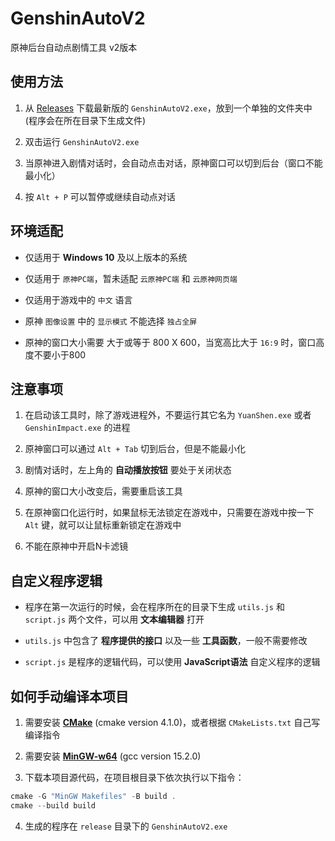 # GenshinAutoV2
原神后台自动点剧情工具 v2版本

## 使用方法
1. 从 [Releases](https://github.com/SyrieYume/GenshinAutoV2/releases/latest) 下载最新版的 `GenshinAutoV2.exe`，放到一个单独的文件夹中 (程序会在所在目录下生成文件)

2. 双击运行 `GenshinAutoV2.exe`

3. 当原神进入剧情对话时，会自动点击对话，原神窗口可以切到后台（窗口不能最小化）

4. 按 `Alt + P` 可以暂停或继续自动点对话

## 环境适配
- 仅适用于 **Windows 10** 及以上版本的系统 

- 仅适用于 `原神PC端`，暂未适配 `云原神PC端` 和 `云原神网页端`

- 仅适用于游戏中的 `中文` 语言 

- 原神 `图像设置` 中的 `显示模式` 不能选择 `独占全屏`

- 原神的窗口大小需要 大于或等于 800 X 600，当宽高比大于 `16:9` 时，窗口高度不要小于800

## 注意事项
1. 在启动该工具时，除了游戏进程外，不要运行其它名为 `YuanShen.exe` 或者 `GenshinImpact.exe` 的进程

2. 原神窗口可以通过 `Alt + Tab` 切到后台，但是不能最小化

3. 剧情对话时，左上角的 **自动播放按钮** 要处于关闭状态

4. 原神的窗口大小改变后，需要重启该工具
   
5. 在原神窗口化运行时，如果鼠标无法锁定在游戏中，只需要在游戏中按一下 `Alt` 键，就可以让鼠标重新锁定在游戏中

6. 不能在原神中开启N卡滤镜

## 自定义程序逻辑
- 程序在第一次运行的时候，会在程序所在的目录下生成 `utils.js` 和 `script.js` 两个文件，可以用 **文本编辑器** 打开

- `utils.js` 中包含了 **程序提供的接口** 以及一些 **工具函数**，一般不需要修改

- `script.js` 是程序的逻辑代码，可以使用 **JavaScript语法** 自定义程序的逻辑

## 如何手动编译本项目
1. 需要安装 [**CMake**](https://cmake.org) (cmake version 4.1.0)，或者根据 `CMakeLists.txt` 自己写编译指令

2. 需要安装 [**MinGW-w64**](https://www.mingw-w64.org) (gcc version 15.2.0)

3. 下载本项目源代码，在项目根目录下依次执行以下指令：
```powershell
cmake -G "MinGW Makefiles" -B build .
cmake --build build
```

4. 生成的程序在 `release` 目录下的 `GenshinAutoV2.exe`

